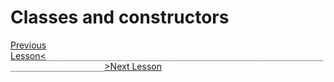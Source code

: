 # Classes and constructors





[Previous Lesson<](./js-tutorials/16-date.md)`___________________________________________________________________________________`[>Next Lesson](./js-tutorials/18-timeout.md)